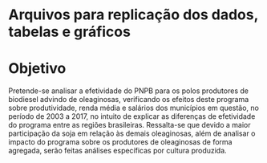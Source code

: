 # Arquivos para replicação dos dados, tabelas e gráficos

# Objetivo

Pretende-se analisar a efetividade do PNPB para os polos produtores de biodiesel advindo de oleaginosas, verificando os efeitos deste programa sobre produtividade, renda média e salários dos municípios em questão, no período de 2003 a 2017, no intuito de explicar as diferenças de efetividade do programa entre as regiões brasileiras. Ressalta-se que devido a maior participação da soja em relação às demais oleaginosas, além de analisar o impacto do programa sobre os produtores de oleaginosas de forma agregada, serão feitas análises específicas por cultura produzida.
